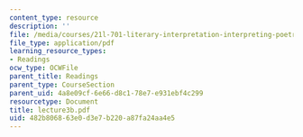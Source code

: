 ```yaml
---
content_type: resource
description: ''
file: /media/courses/21l-701-literary-interpretation-interpreting-poetry-fall-2003/482b806863e0d3e7b220a87fa24aa4e5_lecture3b.pdf
file_type: application/pdf
learning_resource_types:
- Readings
ocw_type: OCWFile
parent_title: Readings
parent_type: CourseSection
parent_uid: 4a8e09cf-6e66-d8c1-78e7-e931ebf4c299
resourcetype: Document
title: lecture3b.pdf
uid: 482b8068-63e0-d3e7-b220-a87fa24aa4e5
---
```

